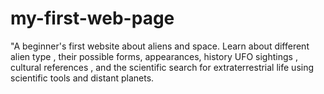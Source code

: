 # my-first-web-page
"A beginner's first website about aliens and space. Learn about different alien type , their possible forms, appearances, history UFO sightings , cultural references , and the scientific search for extraterrestrial life using scientific tools  and distant planets.  
